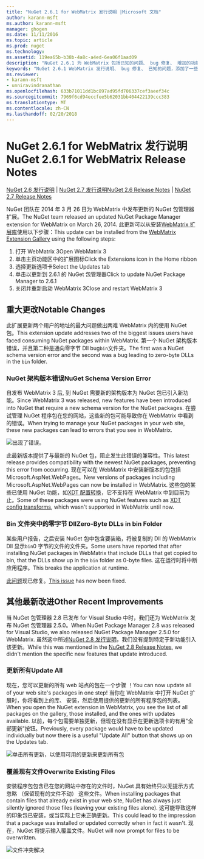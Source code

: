 ```yaml
---
title: "NuGet 2.6.1 for WebMatrix 发行说明 |Microsoft 文档"
author: karann-msft
ms.author: karann-msft
manager: ghogen
ms.date: 11/11/2016
ms.topic: article
ms.prod: nuget
ms.technology: 
ms.assetid: 119ea65b-b38b-4a8c-a4ed-6ea06f1aad09
description: "NuGet 2.6.1 为 WebMatrix 包括已知的问题、 bug 修复、 增加的功能，以及 DCRs 的发行说明。"
keywords: "NuGet 2.6.1 WebMatrix 发行说明、 bug 修复、 已知的问题，添加了一些功能，DCRs"
ms.reviewer:
- karann-msft
- unniravindranathan
ms.openlocfilehash: 633b71011dd1bc897ad95fd706337cef3aeef34c
ms.sourcegitcommit: 7969f6cd94eccfee5b62031bb404422139ccc383
ms.translationtype: MT
ms.contentlocale: zh-CN
ms.lasthandoff: 02/20/2018
---
```

# <a name="nuget-261-for-webmatrix-release-notes"></a><span data-ttu-id="225c9-104">NuGet 2.6.1 for WebMatrix 发行说明</span><span class="sxs-lookup"><span data-stu-id="225c9-104">NuGet 2.6.1 for WebMatrix Release Notes</span></span>

<span data-ttu-id="225c9-105">[NuGet 2.6 发行说明](../release-notes/nuget-2.6.md) | [NuGet 2.7 发行说明](../release-notes/nuget-2.7.md)</span><span class="sxs-lookup"><span data-stu-id="225c9-105">[NuGet 2.6 Release Notes](../release-notes/nuget-2.6.md) | [NuGet 2.7 Release Notes](../release-notes/nuget-2.7.md)</span></span>

<span data-ttu-id="225c9-106">NuGet 团队在 2014 年 3 月 26 日为 WebMatrix 中发布更新的 NuGet 包管理器扩展。</span><span class="sxs-lookup"><span data-stu-id="225c9-106">The NuGet team released an updated NuGet Package Manager extension for WebMatrix on March 26, 2014.</span></span>  <span data-ttu-id="225c9-107">此更新可以从安装[WebMatrix 扩展库](https://blogs.iis.net/webmatrix/retiring-the-webmatrix-extensions-gallery)使用以下步骤：</span><span class="sxs-lookup"><span data-stu-id="225c9-107">This update can be installed from the [WebMatrix Extension Gallery](https://blogs.iis.net/webmatrix/retiring-the-webmatrix-extensions-gallery) using the following steps:</span></span>

1. <span data-ttu-id="225c9-108">打开 WebMatrix 3</span><span class="sxs-lookup"><span data-stu-id="225c9-108">Open WebMatrix 3</span></span>
1. <span data-ttu-id="225c9-109">单击主页功能区中的扩展图标</span><span class="sxs-lookup"><span data-stu-id="225c9-109">Click the Extensions icon in the Home ribbon</span></span>
1. <span data-ttu-id="225c9-110">选择更新选项卡</span><span class="sxs-lookup"><span data-stu-id="225c9-110">Select the Updates tab</span></span>
1. <span data-ttu-id="225c9-111">单击以更新到 2.6.1 的 NuGet 包管理器</span><span class="sxs-lookup"><span data-stu-id="225c9-111">Click to update NuGet Package Manager to 2.6.1</span></span>
1. <span data-ttu-id="225c9-112">关闭并重新启动 WebMatrix 3</span><span class="sxs-lookup"><span data-stu-id="225c9-112">Close and restart WebMatrix 3</span></span>

## <a name="notable-changes"></a><span data-ttu-id="225c9-113">重大更改</span><span class="sxs-lookup"><span data-stu-id="225c9-113">Notable Changes</span></span>

<span data-ttu-id="225c9-114">此扩展更新两个用户的地址的最大问题做出两难 WebMatrix 内的使用 NuGet 包。</span><span class="sxs-lookup"><span data-stu-id="225c9-114">This extension update addresses two of the biggest issues users have faced consuming NuGet packages within WebMatrix.</span></span>  <span data-ttu-id="225c9-115">第一个 NuGet 架构版本错误，并且第二种是通向零字节 Dll bug`bin`文件夹。</span><span class="sxs-lookup"><span data-stu-id="225c9-115">The first was a NuGet schema version error and the second was a bug leading to zero-byte DLLs in the `bin` folder.</span></span>

### <a name="nuget-schema-version-error"></a><span data-ttu-id="225c9-116">NuGet 架构版本错误</span><span class="sxs-lookup"><span data-stu-id="225c9-116">NuGet Schema Version Error</span></span>

<span data-ttu-id="225c9-117">自发布 WebMatrix 3 后, 到 NuGet 需要新的架构版本为 NuGet 包已引入新功能。</span><span class="sxs-lookup"><span data-stu-id="225c9-117">Since WebMatrix 3 was released, new features have been introduced into NuGet that require a new schema version for the NuGet packages.</span></span>  <span data-ttu-id="225c9-118">在尝试管理 NuGet 程序包在您的网站，这些新的包可能导致你在 WebMatrix 中看到的错误。</span><span class="sxs-lookup"><span data-stu-id="225c9-118">When trying to manage your NuGet packages in your web site, these new packages can lead to errors that you see in WebMatrix.</span></span>

![出现了错误。](./media/NuGet-2.8/webmatrix-schema-version.png)

<span data-ttu-id="225c9-122">此最新版本提供了与最新的 NuGet 包，阻止发生此错误的兼容性。</span><span class="sxs-lookup"><span data-stu-id="225c9-122">This latest release provides compatibility with the newest NuGet packages, preventing this error from occurring.</span></span> <span data-ttu-id="225c9-123">现在可以在 WebMatrix 中安装新版本的包包括 Microsoft.AspNet.WebPages。</span><span class="sxs-lookup"><span data-stu-id="225c9-123">New versions of packages including Microsoft.AspNet.WebPages can now be installed in WebMatrix.</span></span>  <span data-ttu-id="225c9-124">这些包的某些已使用 NuGet 功能，如[XDT 配置转换](../release-notes/nuget-2.6.md#xdt)，它不支持在 WebMatrix 中到目前为止。</span><span class="sxs-lookup"><span data-stu-id="225c9-124">Some of these packages were using NuGet features such as [XDT config transforms](../release-notes/nuget-2.6.md#xdt), which wasn't supported in WebMatrix until now.</span></span>

### <a name="zero-byte-dlls-in-bin-folder"></a><span data-ttu-id="225c9-125">Bin 文件夹中的零字节 Dll</span><span class="sxs-lookup"><span data-stu-id="225c9-125">Zero-Byte DLLs in bin Folder</span></span>

<span data-ttu-id="225c9-126">某些用户报告，之后安装 NuGet 包中包含要装箱，将被复制的 Dll 的 WebMatrix Dll 显示`bin`0 字节的文件的文件夹。</span><span class="sxs-lookup"><span data-stu-id="225c9-126">Some users have reported that after installing NuGet packages in WebMatrix that include DLLs that get copied to bin, that the DLLs show up in the `bin` folder as 0-byte files.</span></span>  <span data-ttu-id="225c9-127">这在运行时将中断应用程序。</span><span class="sxs-lookup"><span data-stu-id="225c9-127">This breaks the application at runtime.</span></span>

<span data-ttu-id="225c9-128">[此问题](https://nuget.codeplex.com/workitem/4060)现已修复。</span><span class="sxs-lookup"><span data-stu-id="225c9-128">[This issue](https://nuget.codeplex.com/workitem/4060) has now been fixed.</span></span>

## <a name="other-recent-improvements"></a><span data-ttu-id="225c9-129">其他最新改进</span><span class="sxs-lookup"><span data-stu-id="225c9-129">Other Recent Improvements</span></span>

<span data-ttu-id="225c9-130">当 NuGet 包管理器 2.8 已发布 for Visual Studio 中时，我们还为 WebMatrix 发布 NuGet 包管理器 2.5.0。</span><span class="sxs-lookup"><span data-stu-id="225c9-130">When NuGet Package Manager 2.8 was released for Visual Studio, we also released NuGet Package Manager 2.5.0 for WebMatrix.</span></span>  <span data-ttu-id="225c9-131">虽然这中所述[NuGet 2.8 发行说明](../release-notes/nuget-2.8.md#webmatrix-nuget-client-updates)，我们没有提到特定于新功能引入该更新。</span><span class="sxs-lookup"><span data-stu-id="225c9-131">While this was mentioned in the [NuGet 2.8 Release Notes](../release-notes/nuget-2.8.md#webmatrix-nuget-client-updates), we didn't mention the specific new features that update introduced.</span></span>

### <a name="update-all"></a><span data-ttu-id="225c9-132">更新所有</span><span class="sxs-lookup"><span data-stu-id="225c9-132">Update All</span></span>

<span data-ttu-id="225c9-133">现在，您可以更新的所有 web 站点的包在一个步骤 ！</span><span class="sxs-lookup"><span data-stu-id="225c9-133">You can now update all of your web site's packages in one step!</span></span>  <span data-ttu-id="225c9-134">当你在 WebMatrix 中打开 NuGet 扩展时，你将看到上的库、 安装，然后使用提供的更新的所有程序包的列表。</span><span class="sxs-lookup"><span data-stu-id="225c9-134">When you open the NuGet extension in WebMatrix, you see the list of all packages on the gallery, those installed, and the ones with updates available.</span></span>  <span data-ttu-id="225c9-135">以前，每个包需要单独更新，但现在没有显示在更新选项卡的有用"全部更新"按钮。</span><span class="sxs-lookup"><span data-stu-id="225c9-135">Previously, every package would have to be updated individually but now there is a useful "Update All" button that shows up on the Updates tab.</span></span>

![单击所有更新，以使用可用的更新来更新所有包](./media/NuGet-2.8/webmatrix-update-all.png)

### <a name="overwrite-existing-files"></a><span data-ttu-id="225c9-137">覆盖现有文件</span><span class="sxs-lookup"><span data-stu-id="225c9-137">Overwrite Existing Files</span></span>

<span data-ttu-id="225c9-138">安装程序包包含已在您的网站中存在的文件时，NuGet 具有始终只以无提示方式忽略 （保留现有的文件不动） 这些文件。</span><span class="sxs-lookup"><span data-stu-id="225c9-138">When installing packages that contain files that already exist in your web site, NuGet has always just silently ignored those files (leaving your existing files alone).</span></span>  <span data-ttu-id="225c9-139">这可能导致这样的印象包已安装，或当实际上它未正确更新。</span><span class="sxs-lookup"><span data-stu-id="225c9-139">This could lead to the impression that a package was installed or updated correctly when in fact it wasn't.</span></span>  <span data-ttu-id="225c9-140">现在，NuGet 将提示输入覆盖文件。</span><span class="sxs-lookup"><span data-stu-id="225c9-140">NuGet will now prompt for files to be overwritten.</span></span>

![文件冲突解决](./media/NuGet-2.8/webmatrix-overwrite-file.png)
